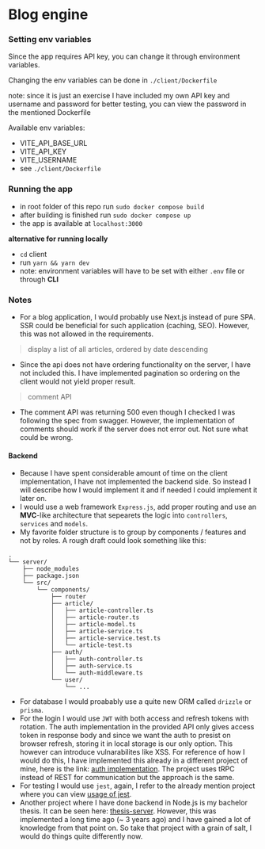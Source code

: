 # Blog engine

### Setting env variables

Since the app requires API key, you can change it through environment variables.

Changing the env variables can be done in `./client/Dockerfile`

note: since it is just an exercise I have included my own API key and username and password for better testing, you can view the password in the mentioned Dockerfile

Available env variables:

- VITE_API_BASE_URL
- VITE_API_KEY
- VITE_USERNAME
- see `./client/Dockerfile`

### Running the app

- in root folder of this repo run `sudo docker compose build`
- after building is finished run `sudo docker compose up`
- the app is available at `localhost:3000`

**alternative for running locally**

- `cd` client
- run `yarn && yarn dev`
- note: environment variables will have to be set with either `.env` file or through **CLI**

### Notes
- For a blog application, I would probably use Next.js instead of pure SPA. SSR could be beneficial for such application (caching, SEO). However, this was not allowed in the requirements.

> display a list of all articles, ordered by date descending

- Since the api does not have ordering functionality on the server, I have not included this. I have implemented pagination so ordering on the client would not yield proper result.

> comment API

- The comment API was returning 500 even though I checked I was following the spec from swagger. However, the implementation of comments should work if the server does not error out. Not sure what could be wrong.

#### Backend

- Because I have spent considerable amount of time on the client implementation, I have not implemented the backend side. So instead I will describe how I would implement it and if needed I could implement it later on.
- I would use a web framework `Express.js`, add proper routing and use an **MVC**-like architecture that sepearets the logic into `controllers`, `services` and `models`.
- My favorite folder structure is to group by components / features and not by roles. A rough draft could look something like this:

```
.
└── server/
    ├── node_modules
    ├── package.json
    └── src/
        └── components/
            ├── router
            ├── article/
            │   ├── article-controller.ts
            │   ├── article-router.ts
            │   ├── article-model.ts
            │   ├── article-service.ts
            │   ├── article-service.test.ts
            │   └── article-test.ts
            ├── auth/
            │   ├── auth-controller.ts
            │   ├── auth-service.ts
            │   └── auth-middleware.ts
            └── user/
                └── ...
```

- For database I would proabably use a quite new ORM called `drizzle` or `prisma`.
- For the login I would use `JWT` with both access and refresh tokens with rotation. The auth implementation in the provided API only gives access token in response body and since we want the auth to presist on browser refresh, storing it in local storage is our only option. This however can introduce vulnarabilites like XSS. For reference of how I would do this, I have implemented this already in a different project of mine, here is the link: [auth implementation](https://github.com/ciza99/overload/blob/main/server/src/utils/trpc.ts). The project uses tRPC instead of REST for communication but the approach is the same.
- For testing I would use `jest`, again, I refer to the already mention project where you can view [usage of jest](https://github.com/ciza99/overload/blob/main/server/src/components/user/user-service.test.ts).
- Another project where I have done backend in Node.js is my bachelor thesis. It can be seen here: [thesis-server](https://gitlab.fi.muni.cz/xcizek3/thesis-server). However, this was implemented a long time ago (~ 3 years ago) and I have gained a lot of knowledge from that point on. So take that project with a grain of salt, I would do things quite differently now.
